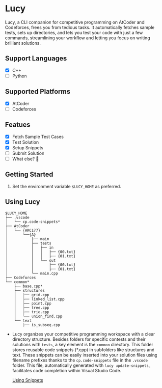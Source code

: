 # Lucy

Lucy, a CLI companion for competitive programming on AtCoder and Codeforces, frees you from tedious
tasks. It automatically fetches sample tests, sets up directories, and lets you test your code with
just a few commands, streamlining your workflow and letting you focus on writing brilliant
solutions.

## Support Languages
- [x] C++
- [ ] Python

## Supported Platforms
- [x] AtCoder
- [ ] Codeforces

## Featues
- [x] Fetch Sample Test Cases
- [x] Test Solution
- [x] Setup Snippets
- [ ] Submit Solution
- [ ] What else? 🤔

## Getting Started
1. Set the environment variable `$LUCY_HOME` as preferred.

## Using Lucy
```
$LUCY_HOME
├── .vscode
│   └── cp.code-snippets*
├── AtCoder
│   └── {ARC177}
│       └──{A}
│           ├── main
│           ├── tests
│           │   ├── in
│           │   │   ├── {00.txt}
│           │   │   ├── {01.txt}
│           │   └── out
│           │       ├── {00.txt}
│           │       ├── {01.txt}
│           └── main.cpp
├── Codeforces
└── common*
    ├── base.cpp*
    ├── structures
    │   ├── grid.cpp
    │   ├── linked_list.cpp
    │   ├── point.cpp
    │   ├── tree.cpp
    │   ├── trie.cpp
    │   └── union_find.cpp
    └── text
        ├── is_subseq.cpp

```

- Lucy organizes your competitive programming workspace with a clear directory structure. Besides folders for specific contests and their solutions with `tests`, a key element is the `common` directory. This folder stores reusable code snippets (*.cpp) in subfolders like structures and text. These snippets can be easily inserted into your solution files using filename prefixes thanks to the `cp.code-snippets` file in the `.vscode` folder. This file, automatically generated with `lucy update-snippets`,  facilitates code completion within Visual Studio Code.

    [Using Snippets](https://github.com/kid-116/CP/assets/75692643/167e028d-b7c0-461a-8c92-05a8df9fdaf6)
